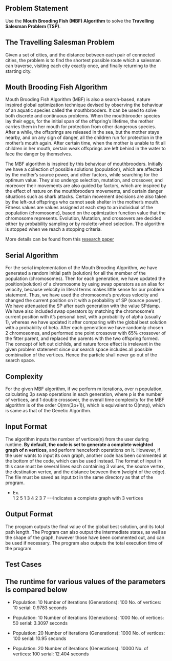 ## Problem Statement
Use the **Mouth Brooding Fish (MBF) Algorithm** to solve the **Travelling Salesman Problem (TSP)**.

## The Travelling Salesman Problem
Given a set of cities, and the distance between each pair of connected cities, the problem is to find the shortest possible route which a salesman can traverse, visiting each city exactly once, and finally returning to the starting city.

## Mouth Brooding Fish Algorithm
Mouth Brooding Fish Algorithm (MBF) is also a search-based, nature inspired global optimization technique devised by observing the behaviour of an aquatic species called the mouthbrooders. It can be used to solve both discrete and continuous problems. When the mouthbrooder species lay their eggs, for the initial span of the offspring’s lifetime, the mother carries them in her mouth for protection from other dangerous species. After a while, the offsprings are released in the sea, but the mother stays nearby, and on any sign of danger, all the children run for protection in the mother’s mouth again. After certain time, when the mother is unable to fit all children in her mouth, certain weak offsprings are left behind in the water to face the danger by themselves.

The MBF algorithm is inspired by this behaviour of mouthbrooders. Initially we have a collection of possible solutions (population), which are affected by the mother’s source power, and other factors, while searching for the optimum value. They also undergo selection, mutation, and crossover, and moreover their movements are also guided by factors, which are inspired by the effect of nature on the mouthbrooders movements, and certain danger situations such as shark attacks. Certain movement decisions are also taken by the left-out offsprings who cannot seek shelter in the mother’s mouth. Fitness values are values assigned at each step to an individual of the population (chromosome), based on the optimization function value that the chromosome represents. Evolution, Mutation, and crossovers are decided either by probability sampling or by roulette-wheel selection. The algorithm is stopped when we reach a stopping criteria.

More details can be found from this [research paper](https://www.researchgate.net/publication/320104406_Tackling_global_optimization_problems_with_a_novel_algorithm_-_Mouth_Brooding_Fish_algorithm)

## Serial Algorithm
For the serial implementation of the Mouth Brooding Algorithm, we have generated a random initial path (solution) for all the member of the population (chromosomes). Then for each generation, we have updated the position(solution) of a chromosome by using swap operators as an alias for velocity, because velocity in literal terms makes little sense for our problem statement. Thus, we have used the chromosome’s previous velocity and changed the current position on it with a probability of SP (source power). We have attenuated the SP after each generation with the value SPdamp. We have also included swap operators by matching the chromosome’s current position with it’s personal best, with a probability of alpha (usually 1), whereas we have updated it after comparing with the global best solution with a probability of beta. After each generation we have randomly chosen 2 chromosomes, and performed one point crossover with 65% crossover of the fitter parent, and replaced the parents with the two offspring formed. The concept of left out cichlids, and nature force effect is irrelevant in the given problem statement since our search space includes all possible combination of the vertices. Hence the particle shall never go out of the search space.

## Complexity
For the given MBF algorithm, if we perform m iterations, over n population, calculating 3p swap operations in each generation, where p is the number of vertices, and 1 double crossover, the overall time complexity for the MBF algorithm is of the order O(mn(3p+1)), which is equivalent to O(mnp), which is same as that of the Genetic Algorithm. 

## Input Format
The algorithm inputs the number of vertices(n) from the user during runtime. **By default, the code is set to generate a complete weighted graph of n vertices**, and perform henceforth operations on it. However, if the user wants to input its own graph, another code has been commented at the bottom of the code, which can be used instead. The format of input in this case must be several lines each containing 3 values, the source vertex, the destination vertex, and the distance between them (weight of the edge). The file must be saved as input.txt in the same directory as that of the program.
- Ex.	
        1 2 5 
        1 3 4 
        2 3 7			---Indicates a complete graph with 3 vertices


## Output Format
The program outputs the final value of the global best solution, and its total path length. The Program can also output the intermediate states, as well as the shape of the graph, however those have been commented out, and can be used if necessary. The program also outputs the total execution time of the program.
 
## Test Cases
## The runtime for various values of the parameters is compared below


-   Population: 10
    Number of iterations (Generations): 100
    No. of vertices: 10
    serial: 0.9783 seconds

-   Population: 10
    Number of iterations (Generations): 1000
    No. of vertices: 50
    serial: 3.3097 seconds

-   Population: 20
    Number of iterations (Generations): 1000
    No. of vertices: 100
    serial: 10.95 seconds

-   Population: 20
    Number of iterations (Generations): 10000
    No. of vertices: 100
    serial: 12.404 seconds